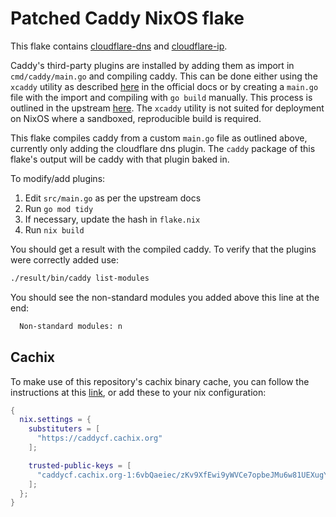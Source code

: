 # Patched Caddy NixOS flake

This flake contains [cloudflare-dns](https://github.com/caddy-dns/cloudflare) and [cloudflare-ip](https://github.com/WeidiDeng/caddy-cloudflare-ip).

Caddy's third-party plugins are installed by adding them as import in
`cmd/caddy/main.go` and compiling caddy. This can be done either using
the `xcaddy` utility as described [here](https://caddyserver.com/docs/build)
in the official docs or by creating a `main.go` file with the import and
compiling with `go build` manually. This process is outlined in the upstream
[here](https://github.com/caddyserver/caddy/blob/82c356f2548ca62b75f76104bef44915482e8fd9/cmd/caddy/main.go#L21-L25).
The `xcaddy` utility is not suited for deployment on NixOS where a sandboxed,
reproducible build is required.

This flake compiles caddy from a custom `main.go` file as outlined above,
currently only adding the cloudflare dns plugin. The `caddy` package of
this flake's output will be caddy with that plugin baked in.

To modify/add plugins:

1. Edit `src/main.go` as per the upstream docs
2. Run `go mod tidy`
3. If necessary, update the hash in `flake.nix`
4. Run `nix build`

You should get a result with the compiled caddy. To verify that the plugins
were correctly added use:

```sh
./result/bin/caddy list-modules
```

You should see the non-standard modules you added above this line at the end:

```sh
  Non-standard modules: n
```

## Cachix

To make use of this repository's cachix binary cache, you can follow the
instructions at this [link](https://app.cachix.org/cache/caddycf#pull),
or add these to your nix configuration:

```nix
{
  nix.settings = {
    substituters = [
      "https://caddycf.cachix.org"
    ];

    trusted-public-keys = [
      "caddycf.cachix.org-1:6vbQaeiec/zKv9XfEwi9yWVCe7opbeJMu6w81UEXugY="
    ];
  };
}
```
